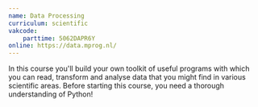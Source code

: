 ```yaml
---
name: Data Processing
curriculum: scientific
vakcode:
    parttime: 5062DAPR6Y
online: https://data.mprog.nl/
---
```


In this course you'll build your own toolkit of useful programs with which you can read, transform and analyse data that you might find in various scientific areas. Before starting this course, you need a thorough understanding of Python!
